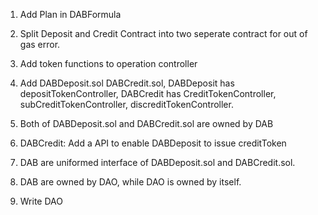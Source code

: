 1. Add Plan in DABFormula

2. Split Deposit and Credit Contract into two seperate contract for out of gas error.

3. Add token functions to operation controller

4. Add DABDeposit.sol DABCredit.sol, DABDeposit has depositTokenController,
    DABCredit has CreditTokenController, subCreditTokenController, discreditTokenController.

5. Both of DABDeposit.sol and DABCredit.sol are owned by
 DAB

6. DABCredit: Add a API to enable DABDeposit to issue creditToken

7. DAB are uniformed interface of DABDeposit.sol and DABCredit.sol.

8. DAB are owned by DAO, while DAO is owned by itself.

9. Write DAO

